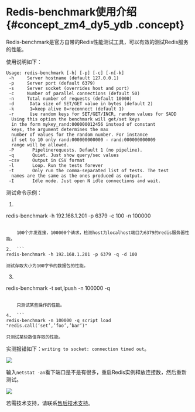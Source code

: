 # Redis-benchmark使用介绍 {#concept_zm4_dy5_ydb .concept}

Redis-benchmark是官方自带的Redis性能测试工具，可以有效的测试Redis服务的性能。

使用说明如下：

```
Usage: redis-benchmark [-h] [-p] [-c] [-n[-k]
 -h     Server hostname (default 127.0.0.1)
 -p     Server port (default 6379)
 -s     Server socket (overrides host and port)
 -c     Number of parallel connections (default 50)
 -n     Total number of requests (default 10000)
 -d      Data size of SET/GET value in bytes (default 2)
 -k      1=keep alive 0=reconnect (default 1)
 -r      Use random keys for SET/GET/INCR, random values for SADD
  Using this option the benchmark will get/set keys
  in the form mykey_rand:000000012456 instead of constant
  keys, the argument determines the max
  number of values for the random number. For instance
  if set to 10 only rand:000000000000 - rand:000000000009
  range will be allowed.
 -P       Pipelinerequests. Default 1 (no pipeline).
 -q       Quiet. Just show query/sec values
 —csv     Output in CSV format
 -l       Loop. Run the tests forever
 -t       Only run the comma-separated list of tests. The test
  names are the same as the ones produced as output.
 -I       Idle mode. Just open N idle connections and wait.
```

测试命令示例：

1.  ```
redis-benchmark -h 192.168.1.201 -p 6379 -c 100 -n 100000
```

    100个并发连接，100000个请求，检测host为localhost端口为6379的redis服务器性能。

2.  ```
redis-benchmark -h 192.168.1.201 -p 6379 -q -d 100
```

    测试存取大小为100字节的数据包的性能。

3.  ```
redis-benchmark -t set,lpush -n 100000 -q
```

    只测试某些操作的性能。

4.  ```
redis-benchmark -n 100000 -q script load "redis.call(‘set’,’foo’,’bar’)"
```

    只测试某些数值存取的性能。


实测报错如下：`writing to socket: connection timed out`。

![](http://static-aliyun-doc.oss-cn-hangzhou.aliyuncs.com/assets/img/13934/15474443964247_zh-CN.png)

输入`netstat -an`看下端口是不是有很多，重启Redis实例释放连接数，然后重新测试。

![](http://static-aliyun-doc.oss-cn-hangzhou.aliyuncs.com/assets/img/13934/15474443964248_zh-CN.png)

若需技术支持，请联系[售后技术支持](https://selfservice.console.aliyun.com/ticket/createIndex.htm)。

